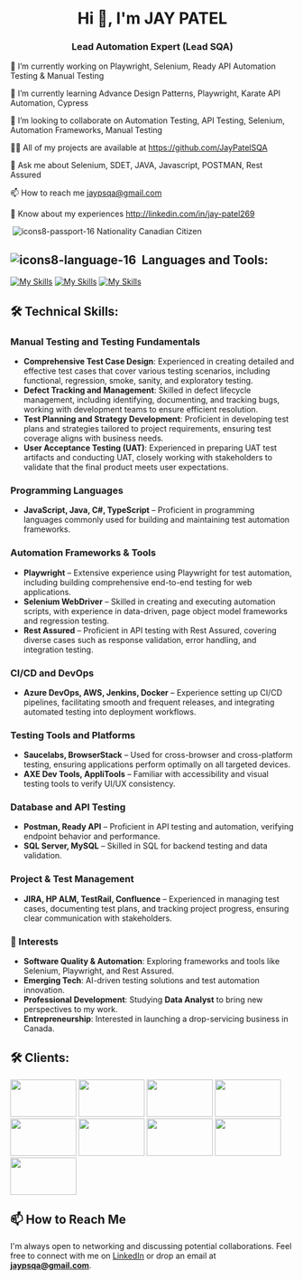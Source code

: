 <h1 align="center">Hi 👋, I'm JAY PATEL</h1>
<h3 align="center">Lead Automation Expert (Lead SQA)</h3>



🔭 I’m currently working on Playwright, Selenium, Ready API Automation Testing & Manual Testing

🌱 I’m currently learning Advance Design Patterns, Playwright, Karate API Automation, Cypress

👯 I’m looking to collaborate on Automation Testing, API Testing, Selenium, Automation Frameworks, Manual Testing

👨‍💻 All of my projects are available at https://github.com/JayPatelSQA

💬 Ask me about Selenium, SDET, JAVA, Javascript, POSTMAN, Rest Assured

📫 How to reach me jaypsqa@gmail.com

📄 Know about my experiences http://linkedin.com/in/jay-patel269

&nbsp;![icons8-passport-16](https://github.com/user-attachments/assets/ba834e87-4798-4213-922a-2cb1f3ba6793) Nationality Canadian Citizen

## ![icons8-language-16](https://github.com/user-attachments/assets/9dd28026-e986-4fb9-8e4a-1a5ed8982a97) &nbsp;Languages and Tools:
[![My Skills](https://skillicons.dev/icons?i=aws,gcp,azure,react)](https://skillicons.dev) [![My Skills](https://skillicons.dev/icons?i=java,kotlin,nodejs,figma,jenkins,mysql,vscode&theme=light)](https://skillicons.dev) [![My Skills](https://skillicons.dev/icons?i=js,html,css,cypress,dotnet,eclipse,github,gitlab,idea,py,selenium)](https://skillicons.dev)

## 🛠 Technical Skills:

### Manual Testing and Testing Fundamentals
- **Comprehensive Test Case Design**: Experienced in creating detailed and effective test cases that cover various testing scenarios, including functional, regression, smoke, sanity, and exploratory testing.
- **Defect Tracking and Management**: Skilled in defect lifecycle management, including identifying, documenting, and tracking bugs, working with development teams to ensure efficient resolution.
- **Test Planning and Strategy Development**: Proficient in developing test plans and strategies tailored to project requirements, ensuring test coverage aligns with business needs.
- **User Acceptance Testing (UAT)**: Experienced in preparing UAT test artifacts and conducting UAT, closely working with stakeholders to validate that the final product meets user expectations.

### Programming Languages
- **JavaScript, Java, C#, TypeScript** – Proficient in programming languages commonly used for building and maintaining test automation frameworks.

### Automation Frameworks & Tools
- **Playwright** – Extensive experience using Playwright for test automation, including building comprehensive end-to-end testing for web applications.
- **Selenium WebDriver** – Skilled in creating and executing automation scripts, with experience in data-driven, page object model frameworks and regression testing.
- **Rest Assured** – Proficient in API testing with Rest Assured, covering diverse cases such as response validation, error handling, and integration testing.

### CI/CD and DevOps
- **Azure DevOps, AWS, Jenkins, Docker** – Experience setting up CI/CD pipelines, facilitating smooth and frequent releases, and integrating automated testing into deployment workflows.

### Testing Tools and Platforms
- **Saucelabs, BrowserStack** – Used for cross-browser and cross-platform testing, ensuring applications perform optimally on all targeted devices.
- **AXE Dev Tools, AppliTools** – Familiar with accessibility and visual testing tools to verify UI/UX consistency.

### Database and API Testing
- **Postman, Ready API** – Proficient in API testing and automation, verifying endpoint behavior and performance.
- **SQL Server, MySQL** – Skilled in SQL for backend testing and data validation.

### Project & Test Management
- **JIRA, HP ALM, TestRail, Confluence** – Experienced in managing test cases, documenting test plans, and tracking project progress, ensuring clear communication with stakeholders.

### 🧩 Interests
- **Software Quality & Automation**: Exploring frameworks and tools like Selenium, Playwright, and Rest Assured.
- **Emerging Tech**: AI-driven testing solutions and test automation innovation.
- **Professional Development**: Studying **Data Analyst** to bring new perspectives to my work.
- **Entrepreneurship**: Interested in launching a drop-servicing business in Canada.

## 🛠 Clients:
<img src="https://github.com/user-attachments/assets/fe21703c-0d3f-4751-8e04-2d4eb8bbde7e" width="117" height="66" /> 
<img src="https://github.com/user-attachments/assets/0357568c-4ade-4739-a973-5bca412b6e42" width="117" height="66" /> 
<img src="https://github.com/user-attachments/assets/58426fe8-2691-475c-a4bc-a439348d14ea" width="117" height="66" />
<img src="https://github.com/user-attachments/assets/ef2750cc-4a2c-4889-97fd-9341d9debbe8" width="117" height="66" />
<img src="https://github.com/user-attachments/assets/3ceba6f8-5dc4-4f8b-80fa-3baa1d75303c" width="117" height="66" />
<img src="https://github.com/user-attachments/assets/c9c2edaf-19c8-4fa4-b5b2-4edbda8125eb" width="117" height="66" />
<img src="https://github.com/user-attachments/assets/fe21703c-0d3f-4751-8e04-2d4eb8bbde7e" width="117" height="66" />
<img src="https://github.com/user-attachments/assets/68f4eea2-a886-4c19-84f9-4b8d72571147" width="117" height="66" />
<img src="https://github.com/user-attachments/assets/aeebece4-d067-4372-804b-6b75f3e08569" width="117" height="66" />

## 📫 How to Reach Me

I'm always open to networking and discussing potential collaborations. Feel free to connect with me on [LinkedIn](https://www.linkedin.com/in/jay-patel269) or drop an email at **jaypsqa@gmail.com**.









<!---
JayPatelSQA/JayPatelSQA is a ✨ special ✨ repository because its `README.md` (this file) appears on your GitHub profile.
You can click the Preview link to take a look at your changes.
--->
